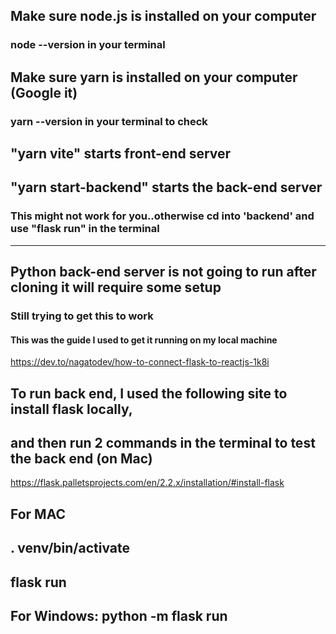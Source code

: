 ## Make sure node.js is installed on your computer

### node --version in your terminal

## Make sure yarn is installed on your computer (Google it)

### yarn --version in your terminal to check

## "yarn vite" starts front-end server

## "yarn start-backend" starts the back-end server

### This might not work for you..otherwise cd into 'backend' and use "flask run" in the terminal

---

## Python back-end server is not going to run after cloning it will require some setup

### Still trying to get this to work

#### This was the guide I used to get it running on my local machine

https://dev.to/nagatodev/how-to-connect-flask-to-reactjs-1k8i

## To run back end, I used the following site to install flask locally,
## and then run 2 commands in the terminal to test the back end (on Mac)
https://flask.palletsprojects.com/en/2.2.x/installation/#install-flask
## For MAC
## . venv/bin/activate
## flask run
## For Windows: python -m flask run